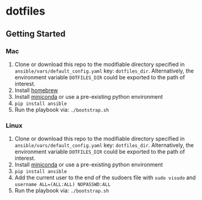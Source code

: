 # dotfiles

## Getting Started

### Mac

1. Clone or download this repo to the modifiable directory specified in `ansible/vars/default_config.yaml` key: `dotfiles_dir`. Alternatively, the environment variable `DOTFILES_DIR` could be exported to the path of interest.
2. Install [homebrew](https://brew.sh/`)
3. Install [miniconda](https://docs.conda.io/en/latest/miniconda.html) or use a pre-existing python environment
4. `pip install ansible`
5. Run the playbook via: `./bootstrap.sh`

### Linux

1. Clone or download this repo to the modifiable directory specified in `ansible/vars/default_config.yaml` key: `dotfiles_dir`. Alternatively, the environment variable `DOTFILES_DIR` could be exported to the path of interest.
2. Install [miniconda](https://docs.conda.io/en/latest/miniconda.html) or use a pre-existing python environment
3. `pip install ansible`
4. Add the current user to the end of the sudoers file with `sudo visudo` and `username ALL=(ALL:ALL) NOPASSWD:ALL`
5. Run the playbook via: `./bootstrap.sh`
